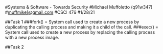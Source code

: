 #Systems & Software - Towards Security
#Michael Muffoletto (q91w347)
#muffmike1@gmail.com
#CSCI 476
#1/28/21

##Task 1
###fork() = System call used to create a new process by duplicating the calling process and making it a child of the call.
###exec() = System call used to create a new process by replacing the calling process with a new process image.

##Task 2
###